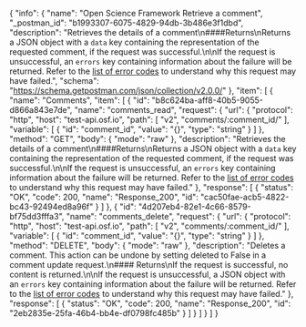 {
  "info": {
    "name": "Open Science Framework Retrieve a comment",
    "_postman_id": "b1993307-6075-4829-94db-3b486e3f1dbd",
    "description": "Retrieves the details of a comment\n####Returns\nReturns a JSON object with a `data` key containing the representation of the requested comment, if the request was successful.\n\nIf the request is unsuccessful, an `errors` key containing information about the failure will be returned. Refer to the [list of error codes](#Introduction_error_codes) to understand why this request may have failed.",
    "schema": "https://schema.getpostman.com/json/collection/v2.0.0/"
  },
  "item": [
    {
      "name": "Comments",
      "item": [
        {
          "id": "b8c624ba-aff8-40b5-9055-d866a843e7de",
          "name": "comments_read",
          "request": {
            "url": {
              "protocol": "http",
              "host": "test-api.osf.io",
              "path": [
                "v2",
                "comments/:comment_id/"
              ],
              "variable": [
                {
                  "id": "comment_id",
                  "value": "{}",
                  "type": "string"
                }
              ]
            },
            "method": "GET",
            "body": {
              "mode": "raw"
            },
            "description": "Retrieves the details of a comment\n####Returns\nReturns a JSON object with a `data` key containing the representation of the requested comment, if the request was successful.\n\nIf the request is unsuccessful, an `errors` key containing information about the failure will be returned. Refer to the [list of error codes](#Introduction_error_codes) to understand why this request may have failed."
          },
          "response": [
            {
              "status": "OK",
              "code": 200,
              "name": "Response_200",
              "id": "cac50fae-acb5-4822-bc43-92494ed8a96f"
            }
          ]
        },
        {
          "id": "4d207eb4-82e1-4c66-8579-bf75dd3fffa3",
          "name": "comments_delete",
          "request": {
            "url": {
              "protocol": "http",
              "host": "test-api.osf.io",
              "path": [
                "v2",
                "comments/:comment_id/"
              ],
              "variable": [
                {
                  "id": "comment_id",
                  "value": "{}",
                  "type": "string"
                }
              ]
            },
            "method": "DELETE",
            "body": {
              "mode": "raw"
            },
            "description": "Deletes a comment. This action can be undone by setting deleted to False in a comment update request.\n#### Returns\nIf the request is successful, no content is returned.\n\nIf the request is unsuccessful, a JSON object with an `errors` key containing information about the failure will be returned. Refer to the [list of error codes](#Introduction_error_codes) to understand why this request may have failed."
          },
          "response": [
            {
              "status": "OK",
              "code": 200,
              "name": "Response_200",
              "id": "2eb2835e-25fa-46b4-bb4e-df0798fc485b"
            }
          ]
        }
      ]
    }
  ]
}